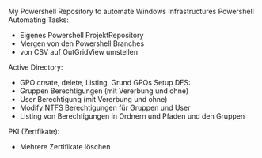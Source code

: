 My Powershell Repository to automate Windows Infrastructures
Powershell Automating Tasks:

- Eigenes Powershell ProjektRepository
- Mergen von den Powershell Branches
- von CSV auf OutGridView umstellen

Active Directory:
- GPO create, delete, Listing, Grund GPOs Setup 
DFS:
 - Gruppen Berechtigungen (mit Vererbung und ohne)
 - User Berechtigung (mit Vererbung und ohne)
 - Modify NTFS Berechtigungen für Gruppen und User
 - Listing von Berechtigungen in Ordnern und Pfaden und den Gruppen

PKI (Zertfikate):
- Mehrere Zertifikate löschen



